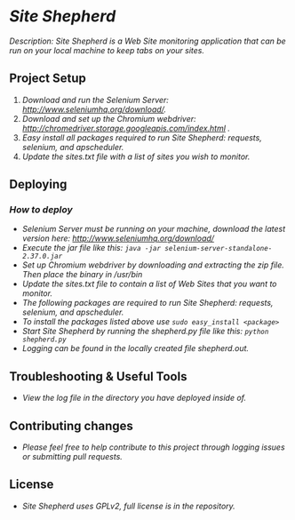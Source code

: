 # _Site Shepherd_

_Description: Site Shepherd is a Web Site monitoring application that can be run on your local machine to keep tabs on your sites._

## Project Setup

1. _Download and run the Selenium Server: http://www.seleniumhq.org/download/._
2. _Download and set up the Chromium webdriver: http://chromedriver.storage.googleapis.com/index.html ._
3. _Easy install all packages required to run Site Shepherd: requests, selenium, and apscheduler._
4. _Update the sites.txt file with a list of sites you wish to monitor._

## Deploying

### _How to deploy_
- _Selenium Server must be running on your machine, download the latest version here: http://www.seleniumhq.org/download/_
- _Execute the jar file like this: `java -jar selenium-server-standalone-2.37.0.jar`_
- _Set up Chromium webdriver by downloading and extracting the zip file. Then place the binary in /usr/bin_
- _Update the sites.txt file to contain a list of Web Sites that you want to monitor._
- _The following packages are required to run Site Shepherd: requests, selenium, and apscheduler._
- _To install the packages listed above use `sudo easy_install <package>`_
- _Start Site Shepherd by running the shepherd.py file like this: `python shepherd.py`_
- _Logging can be found in the locally created file shepherd.out._

## Troubleshooting & Useful Tools

- _View the log file in the directory you have deployed inside of._

## Contributing changes

- _Please feel free to help contribute to this project through logging issues or submitting pull requests._

## License

- _Site Shepherd uses GPLv2, full license is in the repository._
